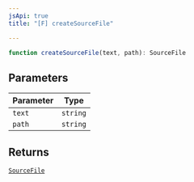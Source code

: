 ```yaml
---
jsApi: true
title: "[F] createSourceFile"

---
```

```ts
function createSourceFile(text, path): SourceFile
```

## Parameters

| Parameter | Type |
| ------ | ------ |
| `text` | `string` |
| `path` | `string` |

## Returns

[`SourceFile`](../interfaces/SourceFile.md)
